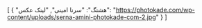 [
  {
    "هشتگ": "سرنا امینی",
    "لینک عکس": "https://photokade.com/wp-content/uploads/serna-amini-photokade-com-2.jpg"
  }
]